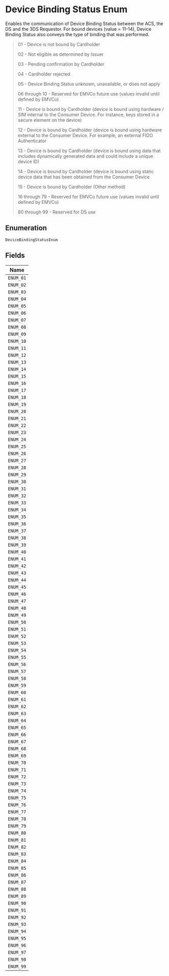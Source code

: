 
# Device Binding Status Enum

Enables the communication of Device Binding Status between the ACS, the DS and the 3DS Requestor. For bound devices (value = 11–14), Device Binding Status also conveys the type of binding that was performed.

> 01 - Device is not bound by Cardholder
> 
> 02 - Not eligible as determined by Issuer
> 
> 03 - Pending confirmation by Cardholder
> 
> 04 - Cardholder rejected
> 
> 05 - Device Binding Status unknown, unavailable, or does not apply
> 
> 06 through 10 - Reserved for EMVCo future use (values invalid until defined by EMVCo)
> 
> 11 - Device is bound by Cardholder (device is bound using hardware / SIM internal to the Consumer Device. For instance, keys stored in a secure element on the device)
> 
> 12 - Device is bound by Cardholder (device is bound using hardware external to the Consumer Device. For example, an external FIDO Authenticator
> 
> 13 - Device is bound by Cardholder (device is bound using data that includes dynamically generated data and could include a unique device ID)
> 
> 14 - Device is bound by Cardholder (device is bound using static device data that has been obtained from the Consumer Device
> 
> 15 - Device is bound by Cardholder (Other method)
> 
> 16 through 79 - Reserved for EMVCo future use (values invalid until defined by EMVCo)
> 
> 80 through 99 - Reserved for DS use

## Enumeration

`DeviceBindingStatusEnum`

## Fields

| Name |
|  --- |
| `ENUM_01` |
| `ENUM_02` |
| `ENUM_03` |
| `ENUM_04` |
| `ENUM_05` |
| `ENUM_06` |
| `ENUM_07` |
| `ENUM_08` |
| `ENUM_09` |
| `ENUM_10` |
| `ENUM_11` |
| `ENUM_12` |
| `ENUM_13` |
| `ENUM_14` |
| `ENUM_15` |
| `ENUM_16` |
| `ENUM_17` |
| `ENUM_18` |
| `ENUM_19` |
| `ENUM_20` |
| `ENUM_21` |
| `ENUM_22` |
| `ENUM_23` |
| `ENUM_24` |
| `ENUM_25` |
| `ENUM_26` |
| `ENUM_27` |
| `ENUM_28` |
| `ENUM_29` |
| `ENUM_30` |
| `ENUM_31` |
| `ENUM_32` |
| `ENUM_33` |
| `ENUM_34` |
| `ENUM_35` |
| `ENUM_36` |
| `ENUM_37` |
| `ENUM_38` |
| `ENUM_39` |
| `ENUM_40` |
| `ENUM_41` |
| `ENUM_42` |
| `ENUM_43` |
| `ENUM_44` |
| `ENUM_45` |
| `ENUM_46` |
| `ENUM_47` |
| `ENUM_48` |
| `ENUM_49` |
| `ENUM_50` |
| `ENUM_51` |
| `ENUM_52` |
| `ENUM_53` |
| `ENUM_54` |
| `ENUM_55` |
| `ENUM_56` |
| `ENUM_57` |
| `ENUM_58` |
| `ENUM_59` |
| `ENUM_60` |
| `ENUM_61` |
| `ENUM_62` |
| `ENUM_63` |
| `ENUM_64` |
| `ENUM_65` |
| `ENUM_66` |
| `ENUM_67` |
| `ENUM_68` |
| `ENUM_69` |
| `ENUM_70` |
| `ENUM_71` |
| `ENUM_72` |
| `ENUM_73` |
| `ENUM_74` |
| `ENUM_75` |
| `ENUM_76` |
| `ENUM_77` |
| `ENUM_78` |
| `ENUM_79` |
| `ENUM_80` |
| `ENUM_81` |
| `ENUM_82` |
| `ENUM_83` |
| `ENUM_84` |
| `ENUM_85` |
| `ENUM_86` |
| `ENUM_87` |
| `ENUM_88` |
| `ENUM_89` |
| `ENUM_90` |
| `ENUM_91` |
| `ENUM_92` |
| `ENUM_93` |
| `ENUM_94` |
| `ENUM_95` |
| `ENUM_96` |
| `ENUM_97` |
| `ENUM_98` |
| `ENUM_99` |

